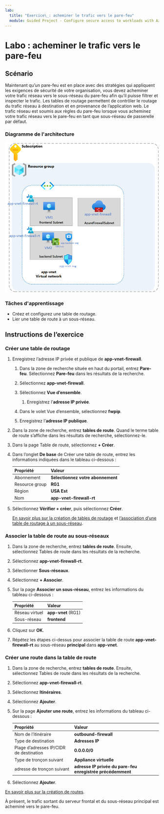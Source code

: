 ```yaml
---
lab:
  title: "Exercice\_: acheminer le trafic vers le pare-feu"
  module: Guided Project - Configure secure access to workloads with Azure virtual networking services
---
```


# Labo : acheminer le trafic vers le pare-feu

## Scénario

Maintenant qu’un pare-feu est en place avec des stratégies qui appliquent les exigences de sécurité de votre organisation, vous devez acheminer votre trafic réseau vers le sous-réseau du pare-feu afin qu’il puisse filtrer et inspecter le trafic. Les tables de routage permettent de contrôler le routage du trafic réseau à destination et en provenance de l’application web. Le trafic réseau est soumis aux règles du pare-feu lorsque vous acheminez votre trafic réseau vers le pare-feu en tant que sous-réseau de passerelle par défaut.

### Diagramme de l'architecture

![Diagramme montrant un réseau virtuel avec un pare-feu et une table de routage.](../Media/task-3.png)

### Tâches d'apprentissage

- Créez et configurez une table de routage.
- Lier une table de route à un sous-réseau.
  
## Instructions de l’exercice

### Créer une table de routage

1. Enregistrez l’adresse IP privée et publique de **app-vnet-firewall**.

    1. Dans la zone de recherche située en haut du portail, entrez **Pare-feu**. Sélectionnez **Pare-feu** dans les résultats de la recherche.

    1. Sélectionnez **app-vnet-firewall**.

    1. Sélectionnez **Vue d’ensemble**.

        1. Enregistrez l’**adresse IP privée**.

    1. Dans le volet Vue d’ensemble, sélectionnez **fwpip**.

    1. Enregistrez l’**adresse IP publique**.

1. Dans la zone de recherche, entrez **tables de route**. Quand le terme table de route s’affiche dans les résultats de recherche, sélectionnez-le.

1. Dans la page Table de route, sélectionnez **+ Créer**.

1. Dans l’onglet **De base** de Créer une table de route, entrez les informations indiquées dans le tableau ci-dessous :

    | Propriété       | Valeur                        |
    | :------------- | :--------------------------- |
    | Abonnement   | **Sélectionnez votre abonnement** |
    | Resource group | **RG1**                      |
    | Région         | **USA Est**                  |
    | Nom           | **app-vnet-firewall-rt**     |

1. Sélectionnez **Vérifier + créer**, puis sélectionnez **Créer**.

    [En savoir plus sur la création de tables de routage](https://docs.microsoft.com/azure/virtual-network/manage-route-table) et [l’association d’une table de routage à un sous-réseau](https://docs.microsoft.com/azure/virtual-network/tutorial-create-route-table-portal#associate-a-route-table-to-a-subnet).

### Associer la table de route au sous-réseaux

1. Dans la zone de recherche, entrez **tables de route**. Ensuite, sélectionnez Tables de route dans les résultats de la recherche.

1. Sélectionnez **app-vnet-firewall-rt**.

1. Sélectionner **Sous-réseaux**.

1. Sélectionnez **+ Associer**.

1. Sur la page **Associer un sous-réseau**, entrez les informations du tableau ci-dessous :

    | Propriété        | Valeur              |
    | :-------------- | :----------------- |
    | Réseau virtuel | **app-vnet** (RG1) |
    | Sous-réseau          | **frontend**       |

1. Cliquez sur **OK**.

1. Répétez les étapes ci-dessus pour associer la table de route **app-vnet-firewall-rt** au sous-réseau **principal** dans **app-vnet**.

### Créer une route dans la table de route

1. Dans la zone de recherche, entrez **tables de route**. Ensuite, sélectionnez Tables de route dans les résultats de la recherche.

1. Sélectionnez **app-vnet-firewall-rt**.

1. Sélectionnez **Itinéraires**.

1. Sélectionnez **Ajouter**.

1. Sur la page **Ajouter une route**, entrez les informations du tableau ci-dessous :

    | Propriété                            | Valeur                                                   |
    | :---------------------------------- | :------------------------------------------------------ |
    | Nom de l’itinéraire                          | **outbound-firewall**                                   |
    | Type de destination                    | **Adresses IP**                                        |
    | Plage d’adresses IP/CIDR de destination | **0.0.0.0/0**                                           |
    | Type de tronçon suivant                       | **Appliance virtuelle**                                   |
    | adresse de tronçon suivant                    | **adresse IP privée du pare-feu enregistrée précédemment** |

1. Sélectionnez **Ajouter**.

[En savoir plus sur la création de routes](https://docs.microsoft.com/azure/virtual-network/manage-route-table#add-a-route).

À présent, le trafic sortant du serveur frontal et du sous-réseau principal est acheminé vers le pare-feu.

